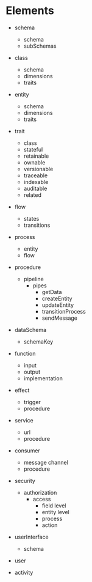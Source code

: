 # Elements

- schema
  - schema
  - subSchemas

- class
  - schema
  - dimensions
  - traits

- entity
  - schema
  - dimensions
  - traits

- trait
  - class
  - stateful
  - retainable
  - ownable
  - versionable
  - traceable
  - indexable
  - auditable
  - related

- flow
  - states
  - transitions

- process
  - entity
  - flow

- procedure
  - pipeline
    - pipes
      - getData
      - createEntity
      - updateEntity
      - transitionProcess
      - sendMessage

- dataSchema
  - schemaKey

- function
  - input
  - output
  - implementation

- effect
  - trigger
  - procedure

- service
  - url
  - procedure

- consumer
  - message channel
  - procedure

- security
  - authorization
    - access
      - field level
      - entity level
      - process
      - action

- userInterface
  - schema

- user

- activity